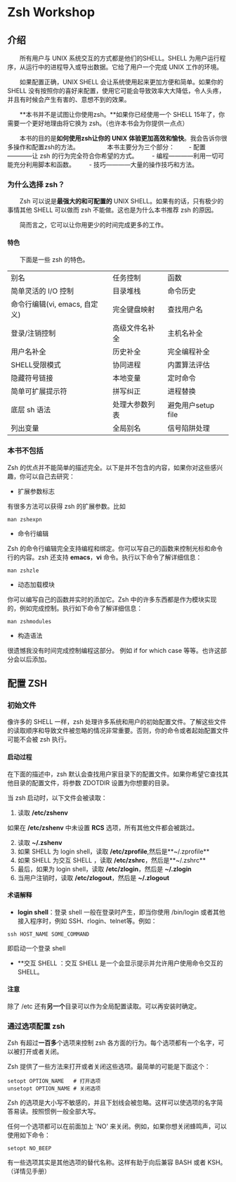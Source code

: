 # Zsh Workshop

## 介绍

　　所有用户与 UNIX 系统交互的方式都是他们的SHELL。SHELL 为用户运行程序，从运行中的进程导入或导出数据。它给了用户一个完成 UNIX 工作的环境。

　　如果配置正确，UNIX SHELL 会让系统使用起来更加方便和简单。如果你的 SHELL 没有按照你的喜好来配置，使用它可能会导致效率大大降低，令人头疼，并且有时候会产生有害的、意想不到的效果。

　　**本书并不是试图让你使用zsh。**如果你已经使用一个 SHELL 15年了，你需要一个更好地理由将它换为 zsh。（也许本书会为你提供一点点）

　　本书的目的是**如何使用zsh让你的 UNIX 体验更加高效和愉快**。我会告诉你很多操作和配置zsh的方法。
　　
　　本书主要分为三个部分：
　　- 配置————让 zsh 的行为完全符合你希望的方式。
　　- 编程————利用一切可能充分利用脚本和函数。
　　- 技巧————大量的操作技巧和方法。

### 为什么选择 zsh？

　　Zsh 可以说是**最强大的和可配置的** UNIX SHELL。如果有的话，只有极少的事情其他 SHELL 可以做而 zsh 不能做。这也是为什么本书推荐 zsh 的原因。

　　简而言之，它可以让你用更少的时间完成更多的工作。

#### 特色

　　下面是一些 zsh 的特色。

<TABLE>
<TR COLSPAN=3>
<TD>别名
<TD>任务控制
<TD>函数

<TR>
<TD>简单灵活的 I/O 控制
<TD>目录堆栈
<TD>命令历史

<TR>
<TD>命令行编辑(vi, emacs, 自定义)
<TD>完全键盘映射
<TD>查找用户名

<TR>
<TD>登录/注销控制
<TD>高级文件名补全
<TD>主机名补全

<TR>
<TD>用户名补全
<TD>历史补全
<TD>完全编程补全

<TR>
<TD>SHELL受限模式
<TD>协同进程
<TD>内置算法评估

<TR>
<TD>隐藏符号链接
<TD>本地变量
<TD>定时命令

<TR>
<TD>简单可扩展提示符
<TD>拼写纠正
<TD>进程替换

<TR>
<TD>底层 sh 语法
<TD>处理大参数列表
<TD>避免用户setup file

<TR>
<TD>列出变量
<TD>全局别名
<TD>信号陷阱处理
</TABLE>

### 本书不包括

Zsh 的优点并不能简单的描述完全。以下是并不包含的内容，如果你对这些感兴趣，你可以自己去研究：

- 扩展参数标志

有很多方法可以获得 zsh 的扩展参数。比如

```shell
man zshexpn
```

- 命令行编辑

Zsh 的命令行编辑完全支持编程和绑定。你可以写自己的函数来控制光标和命令行的内容。zsh 还支持 **emacs**，**vi** 命令。执行以下命令了解详细信息：

```shell
man zshzle
```

- 动态加载模块

你可以编写自己的函数并实时的添加它。Zsh 中的许多东西都是作为模块实现的，例如完成控制。执行如下命令了解详细信息：

```shell
man zshmodules
```

- 构造语法

很遗憾我没有时间完成控制编程这部分。 例如 if for which case 等等。也许这部分会以后添加。

## 配置 ZSH

### 初始文件

像许多的 SHELL 一样，zsh 处理许多系统和用户的初始配置文件。了解这些文件的读取顺序和导致文件被忽略的情况非常重要。否则，你的命令或者起始配置文件可能不会被 zsh 执行。

#### 启动过程

在下面的描述中，zsh 默认会查找用户家目录下的配置文件。如果你希望它查找其他目录的配置文件，将参数 ZDOTDIR 设置为你想要的目录。

当 zsh 启动时，以下文件会被读取：

1. 读取 **/etc/zshenv**

如果在 **/etc/zshenv** 中未设置 **RCS** 选项，所有其他文件都会被跳过。

2. 读取 **~/.zshenv**
3. 如果 SHELL 为 login shell，读取 **/etc/zprofile**,然后是**~/.zprofile**
4. 如果 SHELL 为交互 SHELL ，读取 **/etc/zshrc**，然后是**~/.zshrc**
5. 最后，如果为 login shell，读取 **/etc/zlogin**，然后是 **~/.zlogin**
6. 当用户注销时，读取 **/etc/zlogout**，然后是 **~/.zlogout**

#### 术语解释

- **login shell**：登录 shell 一般在登录时产生，即当你使用 /bin/login 或者其他接入程序时，例如 SSH、rlogin、telnet等。例如：

```shell
ssh HOST_NAME SOME_COMMAND
```

即启动一个登录 shell

- **交互 SHELL ：交互 SHELL 是一个会显示提示并允许用户使用命令交互的 SHELL。

#### 注意

除了 /etc 还有**另一个**目录可以作为全局配置读取。可以再安装时确定。

### 通过选项配置 zsh

Zsh 有超过**一百多**个选项来控制 zsh 各方面的行为。每个选项都有一个名字，可以被打开或者关闭。

Zsh 提供了一些方法来打开或者关闭这些选项。最简单的可能是下面这个：

```shell
setopt OPTION_NAME   # 打开选项
unsetopt OPTION_NAME # 关闭选项
```

Zsh 的选项是大小写不敏感的，并且下划线会被忽略。这样可以使选项的名字简答易读。按照惯例一般全部大写。

任何一个选项都可以在前面加上 'NO' 来关闭。例如，如果你想关闭蜂鸣声，可以使用如下命令：

```shell
setopt NO_BEEP
```

有一些选项其实是其他选项的替代名称。这样有助于向后兼容 BASH 或者 KSH。（详情见手册）